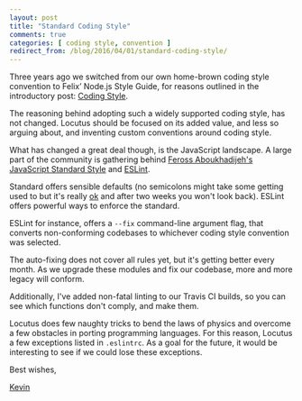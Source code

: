 ```yaml
---
layout: post
title: "Standard Coding Style"
comments: true
categories: [ coding style, convention ]
redirect_from: /blog/2016/04/01/standard-coding-style/
---
```


Three years ago we switched from our own home-brown coding style convention to Felix’ Node.js Style Guide, 
for reasons outlined in the introductory post: [Coding Style](/blog/2013/05/coding-style/).

The reasoning behind adopting such a widely supported coding style, has not changed. Locutus should be
focused on its added value, and less so arguing about, and inventing custom conventions around coding style.

What has changed a great deal though, is the JavaScript landscape. A large part of the community is gathering behind [Feross Aboukhadijeh's JavaScript Standard Style](http://standardjs.com/) and [ESLint](http://eslint.org/).

Standard offers sensible defaults (no semicolons might take some getting used to but it's really [ok](http://mislav.net/2010/05/semicolons/) and after two weeks you won't look back). ESLint offers powerful ways to enforce the standard.

ESLint for instance, offers a `--fix` command-line argument flag, that converts non-conforming codebases to whichever coding style convention was selected.

The auto-fixing does not cover all rules yet, but it's getting better every month. As we upgrade these modules and fix our codebase, more and more legacy will conform.

Additionally, I've added non-fatal linting to our Travis CI builds, so you can see which functions don't comply, and make them.

Locutus does few naughty tricks to bend the laws of physics and overcome a few obstacles in porting programming languages. For this reason, Locutus a few exceptions listed in `.eslintrc`. As a goal for the future, it would be interesting to see if we could lose these exceptions.


Best wishes,

[Kevin](http://twitter.com/kvz)

